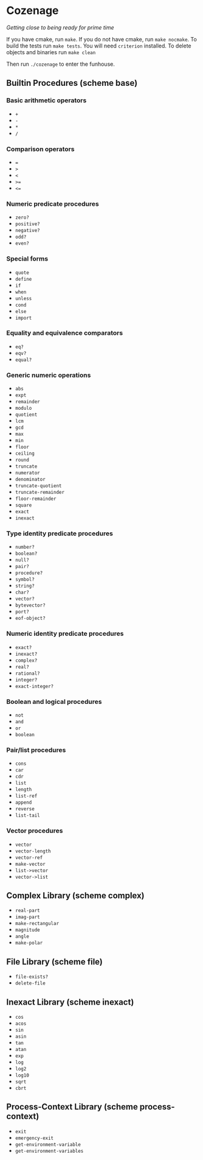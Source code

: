 # Cozenage

*Getting close to being ready for prime time*

If you have cmake, run `make`.
If you do not have cmake, run `make nocmake`.
To build the tests run `make tests`. You will need `criterion` installed.
To delete objects and binaries run `make clean`

Then run `./cozenage` to enter the funhouse.

## Builtin Procedures (scheme base)

### Basic arithmetic operators
- `+`
- `-`
- `*`
- `/`

### Comparison operators
- `=`
- `>`
- `<`
- `>=`
- `<=`

### Numeric predicate procedures
- `zero?`
- `positive?`
- `negative?`
- `odd?`
- `even?`

### Special forms
- `quote`
- `define`
- `if`
- `when`
- `unless`
- `cond`
- `else`
- `import`

### Equality and equivalence comparators
- `eq?`
- `eqv?`
- `equal?`

### Generic numeric operations
- `abs`
- `expt`
- `remainder`
- `modulo`
- `quotient`
- `lcm`
- `gcd`
- `max`
- `min`
- `floor`
- `ceiling`
- `round`
- `truncate`
- `numerator`
- `denominator`
- `truncate-quotient`
- `truncate-remainder`
- `floor-remainder`
- `square`
- `exact`
- `inexact`

### Type identity predicate procedures
- `number?`
- `boolean?`
- `null?`
- `pair?`
- `procedure?`
- `symbol?`
- `string?`
- `char?`
- `vector?`
- `bytevector?`
- `port?`
- `eof-object?`

### Numeric identity predicate procedures
- `exact?`
- `inexact?`
- `complex?`
- `real?`
- `rational?`
- `integer?`
- `exact-integer?`

### Boolean and logical procedures
- `not`
- `and`
- `or`
- `boolean`

### Pair/list procedures
- `cons`
- `car`
- `cdr`
- `list`
- `length`
- `list-ref`
- `append`
- `reverse`
- `list-tail`

### Vector procedures
- `vector`
- `vector-length`
- `vector-ref`
- `make-vector`
- `list->vector`
- `vector->list`

## Complex Library (scheme complex)

- `real-part`
- `imag-part`
- `make-rectangular`
- `magnitude`
- `angle`
- `make-polar`

## File Library (scheme file)
- `file-exists?`
- `delete-file`

## Inexact Library (scheme inexact)
- `cos`
- `acos`
- `sin`
- `asin`
- `tan`
- `atan`
- `exp`
- `log`
- `log2`
- `log10`
- `sqrt`
- `cbrt`

## Process-Context Library (scheme process-context)
- `exit`
- `emergency-exit`
- `get-environment-variable`
- `get-environment-variables`
